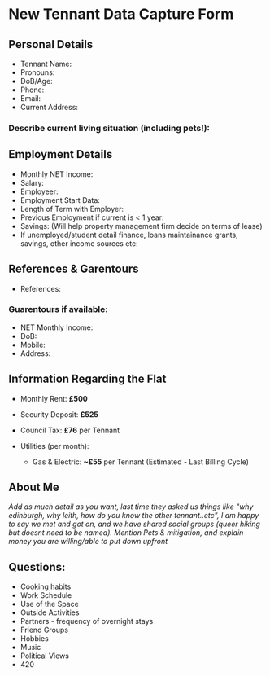 # New Tennant Data Capture Form
## Personal Details
- Tennant Name:
- Pronouns:
- DoB/Age:
- Phone: 
- Email: 
- Current Address:

### Describe current living situation (including pets!):


## Employment Details
- Monthly NET Income: 
- Salary:
- Employeer:
- Employment Start Data:
- Length of Term with Employer:
- Previous Employment if current is < 1 year:
- Savings: (Will help property management firm decide on terms of lease)
- If unemployed/student detail finance, loans maintainance grants, savings, other income sources etc:

## References & Garentours
- References:

### Guarentours if available:
- NET Monthly Income: 
- DoB: 
- Mobile: 
- Address:

## Information Regarding the Flat

- Monthly Rent: **£500**
- Security Deposit: **£525**

- Council Tax: **£76** per Tennant
- Utilities (per month):
  - Gas & Electric: **~£55** per Tennant (Estimated - Last Billing Cycle)



## About Me
_Add as much detail as you want, last time they asked us things like "why edinburgh, why leith, how do you know the other tennant..etc", I am happy to say we met and got on, and we have shared social groups (queer hiking but doesnt need to be named). Mention Pets & mitigation, and explain money you are willing/able to put down upfront_



## Questions:
- Cooking habits
- Work Schedule
- Use of the Space
- Outside Activities
- Partners - frequency of overnight stays
- Friend Groups
- Hobbies
- Music
- Political Views
- 420



